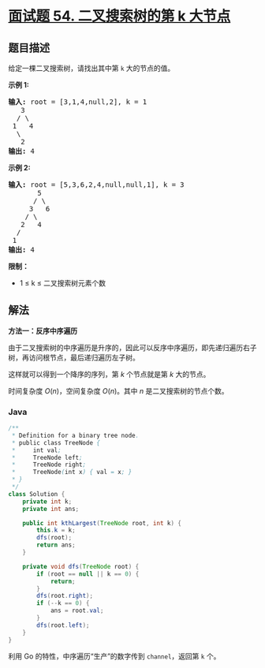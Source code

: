 # [面试题 54. 二叉搜索树的第 k 大节点](https://leetcode.cn/problems/er-cha-sou-suo-shu-de-di-kda-jie-dian-lcof/)

## 题目描述

<p>给定一棵二叉搜索树，请找出其中第 <code>k</code> 大的节点的值。</p>



<p><strong>示例 1:</strong></p>

<pre>
<strong>输入:</strong> root = [3,1,4,null,2], k = 1
   3
  / \
 1   4
  \
&nbsp;  2
<strong>输出:</strong> 4</pre>

<p><strong>示例 2:</strong></p>

<pre>
<strong>输入:</strong> root = [5,3,6,2,4,null,null,1], k = 3
       5
      / \
     3   6
    / \
   2   4
  /
 1
<strong>输出:</strong> 4</pre>



<p><strong>限制：</strong></p>

<ul>
	<li>1 ≤ k ≤ 二叉搜索树元素个数</li>
</ul>

## 解法

**方法一：反序中序遍历**

由于二叉搜索树的中序遍历是升序的，因此可以反序中序遍历，即先递归遍历右子树，再访问根节点，最后递归遍历左子树。

这样就可以得到一个降序的序列，第 $k$ 个节点就是第 $k$ 大的节点。

时间复杂度 $O(n)$，空间复杂度 $O(n)$。其中 $n$ 是二叉搜索树的节点个数。

### **Java**

```java
/**
 * Definition for a binary tree node.
 * public class TreeNode {
 *     int val;
 *     TreeNode left;
 *     TreeNode right;
 *     TreeNode(int x) { val = x; }
 * }
 */
class Solution {
    private int k;
    private int ans;

    public int kthLargest(TreeNode root, int k) {
        this.k = k;
        dfs(root);
        return ans;
    }

    private void dfs(TreeNode root) {
        if (root == null || k == 0) {
            return;
        }
        dfs(root.right);
        if (--k == 0) {
            ans = root.val;
        }
        dfs(root.left);
    }
}
```

利用 Go 的特性，中序遍历“生产”的数字传到 `channel`，返回第 `k` 个。
